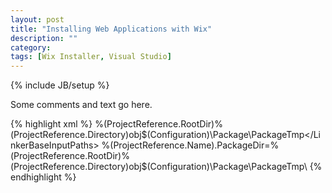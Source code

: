 ```yaml
---
layout: post
title: "Installing Web Applications with Wix"
description: ""
category: 
tags: [Wix Installer, Visual Studio]
---
```

{% include JB/setup %}

Some comments and text go here.

{% highlight xml %}
 <Target Name="BeforeBuild">
    <!-- We'll go and get the Web Projects (marked with <PackageThisProject>True</PackageThisProject>)
        and we'll MSBuild them using the Package output to create something ready to be shipped to a web server,
        including web.config transforms. We'll then use heat.exe to harvest this output and drop a .wxs file in the \Components\
        folder where it can be included with DirectoryId="ProjectName_DIRECTORY" and "ComponentGroupId=ProjectName_PROJECT"
        *******************
        References:
        http://www.paraesthesia.com/archive/2010/07/30/how-to-consume-msdeploy-staged-web-site-output-in-a.aspx
        http://www.chrissurfleet.co.uk/post/2011/07/01/Using-Packaged-Project-Output-in-WiX-and-Visual-Studio.aspx
        http://stackoverflow.com/questions/10653930/wix-3-6-installer-visual-studio-2010-heatdirectory
        *******************
        -->
    <MSBuild Projects="%(ProjectReference.FullPath)" Targets="Package" Properties="Configuration=$(Configuration);Platform=AnyCPU" Condition="'%(ProjectReference.PackageThisProject)'=='True'" />
    <Copy SourceFiles="%(ProjectReference.RootDir)%(ProjectReference.Directory)obj\$(Configuration)\TransformWebConfig\transformed\web.config" OverwriteReadOnlyFiles="true" DestinationFolder="%(ProjectReference.RootDir)%(ProjectReference.Directory)obj\$(Configuration)\Package\PackageTmp\" Condition="'%(ProjectReference.PackageThisProject)'=='True'" />
    <PropertyGroup>
      <LinkerBaseInputPaths>%(ProjectReference.RootDir)%(ProjectReference.Directory)obj\$(Configuration)\Package\PackageTmp\</LinkerBaseInputPaths>
      <DefineConstants Condition="'%(ProjectReference.PackageThisProject)'=='True'">
        %(ProjectReference.Name).PackageDir=%(ProjectReference.RootDir)%(ProjectReference.Directory)obj\$(Configuration)\Package\PackageTmp\ </DefineConstants>
    </PropertyGroup>
    <Message Text="Constant defined: %(ProjectReference.Name).PackageDir"/>
    <HeatDirectory OutputFile=".\Components\%(ProjectReference.Filename).wxs" Directory="%(ProjectReference.RootDir)%(ProjectReference.Directory)obj\$(Configuration)\Package\PackageTmp\" DirectoryRefId="%(ProjectReference.Filename)_DIRECTORY" ComponentGroupName="%(ProjectReference.Filename)_PROJECT" SuppressCom="true" SuppressFragments="true" SuppressRegistry="true" SuppressRootDirectory="true" AutoGenerateGuids="false" GenerateGuidsNow="true" ToolPath="$(WixToolPath)" Condition="'%(ProjectReference.PackageThisProject)'=='True'" PreprocessorVariable="var.%(ProjectReference.Name).PackageDir" />
  </Target>
{% endhighlight %}